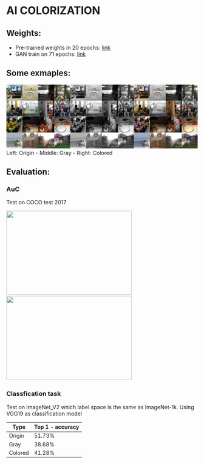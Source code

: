 # AI COLORIZATION

## Weights:
- Pre-trained weights in 20 epochs: [link](https://drive.google.com/drive/u/0/folders/1ta_xpQ0l4mKbwxMrerxp216NLDGowbjw)
- GAN train on 71 epochs: [link](https://drive.google.com/drive/u/0/folders/1ta_xpQ0l4mKbwxMrerxp216NLDGowbjw)

## Some exmaples:
![](https://github.com/macLeHoang/BTL-AI-AI-Colorization/blob/main/examples/exResult.jpg?raw=true)
Left: Origin - Middle: Gray - Right: Colored

## Evaluation:
### AuC
Test on COCO test 2017

<img src= "https://github.com/macLeHoang/BTL_AI-Colorization/blob/main/examples/per_img_75_0.01.png" width="330" height="221" /><img src= "https://github.com/macLeHoang/BTL_AI-Colorization/blob/main/examples/per_pixel_75_0.01.png" width="330" height="221" /> 

### Classfication task
Test on ImageNet_V2 which label space is the same as ImageNet-1k. Using VGG19  as classification model

Type | Top 1 - accuracy
--- | --- |
Origin | 51.73%
Gray | 38.68%
Colored | 41.28%
